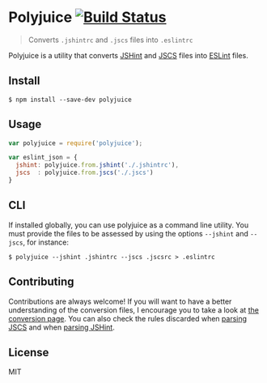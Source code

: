 # Polyjuice [![Build Status](https://travis-ci.org/brenolf/polyjuice.svg)](https://travis-ci.org/brenolf/polyjuice)
> Converts `.jshintrc` and `.jscs` files into `.eslintrc`

Polyjuice is a utility that converts [JSHint](http://jshint.com/) and [JSCS](http://jscs.info/) files into [ESLint](http://eslint.org/) files.

## Install
`$ npm install --save-dev polyjuice`

## Usage
```js
var polyjuice = require('polyjuice');

var eslint_json = {
  jshint: polyjuice.from.jshint('./.jshintrc'),
  jscs  : polyjuice.from.jscs('./.jscs')
}
```

## CLI
If installed globally, you can use polyjuice as a command line utility. You must provide the files to be assessed by using the options `--jshint` and `--jscs`, for instance:

`$ polyjuice --jshint .jshintrc --jscs .jscsrc > .eslintrc`

## Contributing
Contributions are always welcome! If you will want to have a better understanding of the conversion files, I encourage you to take a look at [the conversion page](/doc/DICTIONARIES.md). You can also check the rules discarded when [parsing JSCS](/doc/JSCS.md) and when [parsing JSHint](/doc/JSHINT.md).

## License
MIT
